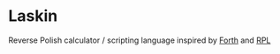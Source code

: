 Laskin
======
Reverse Polish calculator / scripting language inspired by
[Forth](https://en.wikipedia.org/wiki/Forth_%28programming_language%29)
and [RPL](https://en.wikipedia.org/wiki/RPL_(programming_language))
